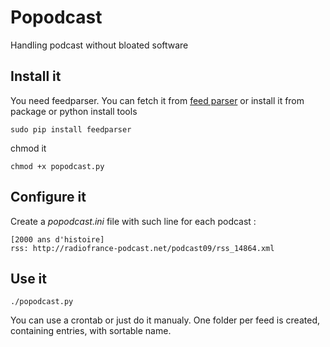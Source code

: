 Popodcast
=========

Handling podcast without bloated software

Install it
----------

You need feedparser. You can fetch it from [feed parser](http://feedparser.org/) or install it from package or python install tools

	sudo pip install feedparser

chmod it

	chmod +x popodcast.py

Configure it
------------

Create a _popodcast.ini_ file with such line for each podcast :

	[2000 ans d'histoire]
	rss: http://radiofrance-podcast.net/podcast09/rss_14864.xml

Use it
------

	./popodcast.py

You can use a crontab or just do it manualy. One folder per feed is created, containing entries, with sortable name.
